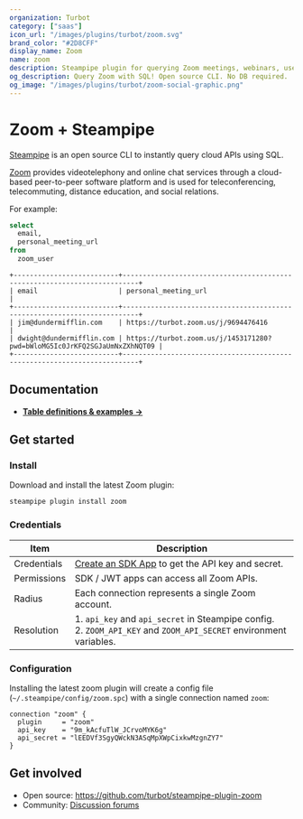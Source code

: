 ```yaml
---
organization: Turbot
category: ["saas"]
icon_url: "/images/plugins/turbot/zoom.svg"
brand_color: "#2D8CFF"
display_name: Zoom
name: zoom
description: Steampipe plugin for querying Zoom meetings, webinars, users and more.
og_description: Query Zoom with SQL! Open source CLI. No DB required.
og_image: "/images/plugins/turbot/zoom-social-graphic.png"
---
```


# Zoom + Steampipe

[Steampipe](https://steampipe.io) is an open source CLI to instantly query cloud APIs using SQL.

[Zoom](https://zoom.us) provides videotelephony and online chat services through a cloud-based peer-to-peer software platform and is used for teleconferencing, telecommuting, distance education, and social relations.

For example:
```sql
select
  email,
  personal_meeting_url
from
  zoom_user
```

```
+--------------------------+--------------------------------------------------------------------------+
| email                    | personal_meeting_url                                                     |
+--------------------------+--------------------------------------------------------------------------+
| jim@dundermifflin.com    | https://turbot.zoom.us/j/9694476416                                      |
| dwight@dundermifflin.com | https://turbot.zoom.us/j/1453171280?pwd=bWloMG5Ic0JrKFQ2SGJaUmNxZXhNQT09 |
+--------------------------+--------------------------------------------------------------------------+
```

## Documentation

- **[Table definitions & examples →](/plugins/turbot/zoom/tables)**

## Get started

### Install

Download and install the latest Zoom plugin:

```bash
steampipe plugin install zoom
```

### Credentials

| Item | Description |
| - | - |
| Credentials | [Create an SDK App](https://marketplace.zoom.us/docs/guides/build/sdk-app) to get the API key and secret. |
| Permissions | SDK / JWT apps can access all Zoom APIs. |
| Radius | Each connection represents a single Zoom account. |
| Resolution |  1. `api_key` and `api_secret` in Steampipe config.<br />2. `ZOOM_API_KEY` and `ZOOM_API_SECRET` environment variables. |

### Configuration

Installing the latest zoom plugin will create a config file (`~/.steampipe/config/zoom.spc`) with a single connection named `zoom`:

```hcl
connection "zoom" {
  plugin     = "zoom"
  api_key    = "9m_kAcfuTlW_JCrvoMYK6g"
  api_secret = "lEEDVf3SgyQWckN3ASqMpXWpCixkwMzgnZY7"
}
```

## Get involved

* Open source: https://github.com/turbot/steampipe-plugin-zoom
* Community: [Discussion forums](https://github.com/turbot/steampipe/discussions)

